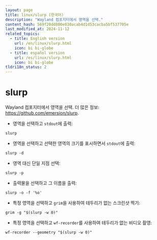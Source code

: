 ```yaml
---
layout: page
title: linux/slurp (한국어)
description: "Wayland 컴포지터에서 영역을 선택."
content_hash: 569f20dd800e030acab4d1d53cacba5bf537705e
last_modified_at: 2024-11-12
related_topics:
  - title: English version
    url: /en/linux/slurp.html
    icon: bi bi-globe
  - title: español version
    url: /es/linux/slurp.html
    icon: bi bi-globe
tldri18n_status: 2
---
```

# slurp

Wayland 컴포지터에서 영역을 선택.
더 많은 정보: <https://github.com/emersion/slurp>.

- 영역을 선택하고 `stdout`에 출력:

`slurp`

- 영역을 선택하고 선택한 영역의 크기를 표시하면서 `stdout`에 출력:

`slurp -d`

- 영역 대신 단일 지점 선택:

`slurp -p`

- 출력물을 선택하고 그 이름을 출력:

`slurp -o -f '%o'`

- 특정 영역을 선택하고 `grim`을 사용하여 테두리가 없는 스크린샷 찍기:

`grim -g "$(slurp -w 0)"`

- 특정 영역을 선택하고 `wf-recorder`를 사용하여 테두리가 없는 비디오 촬영:

`wf-recorder --geometry "$(slurp -w 0)"`
